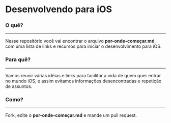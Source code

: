 Desenvolvendo para iOS
======================

### O quê? ###
-----------

Nesse repositório você vai encontrar o arquivo <b>por-onde-começar.md</b>, com uma lista de links e recursos para iniciar o desenvolvimento para iOS.

### Para quê? ###
-----------------

Vamos reunir várias idéias e links para facilitar a vida de quem quer entrar no mundo iOS, e assim evitamos informações desencontradas e repetição de assuntos.

### Como? ###
-------------

Fork, edite o <b>por-onde-começar.md</b> e mande um pull request.
